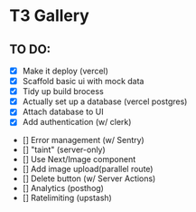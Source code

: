 # T3 Gallery

## TO DO:

- [X] Make it deploy (vercel)
- [X] Scaffold basic ui with mock data
- [X] Tidy up build brocess
- [X] Actually set up a database (vercel postgres)
- [X] Attach database to UI
- [X] Add authentication (w/ clerk)
- [] Error management (w/ Sentry)
- [] "taint" (server-only)
- [] Use Next/Image component
- [] Add image upload(parallel route)
- [] Delete button (w/ Server Actions)
- [] Analytics (posthog)
- [] Ratelimiting (upstash)
